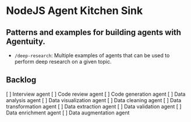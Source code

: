 # NodeJS Agent Kitchen Sink

## Patterns and examples for building agents with Agentuity.

- `/deep-research`: Multiple examples of agents that can be used to perform deep research on a given topic.

## Backlog

[ ] Interview agent
[ ] Code review agent
[ ] Code generation agent
[ ] Data analysis agent
[ ] Data visualization agent
[ ] Data cleaning agent
[ ] Data transformation agent
[ ] Data extraction agent
[ ] Data validation agent
[ ] Data enrichment agent
[ ] Data augmentation agent
